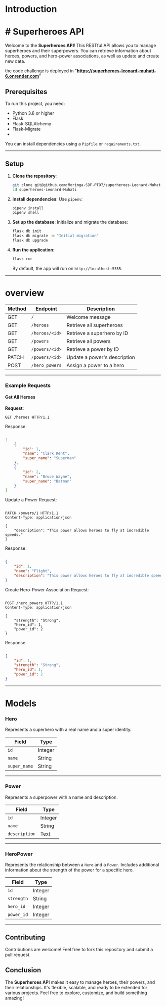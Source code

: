 # Introduction
# # Superheroes API
Welcome to the **Superheroes API**! This RESTful API allows you to manage superheroes and their superpowers. You can retrieve information about heroes, powers, and hero-power associations, as well as update and create new data.

the code challenge is deployed in "**https://superheroes-leonard-muhati-6.onrender.com**"

## Prerequisites
To run this project, you need:

- Python 3.8 or higher
- Flask
- Flask-SQLAlchemy
- Flask-Migrate
- 
You can install dependencies using a `Pipfile` or `requirements.txt`.

---
## Setup 
1. **Clone the repository**:
    ```bash
    git clone git@github.com:Moringa-SDF-PTO7/superheroes-Leonard-Muhati.git
    cd superheroes-Leonard-Muhati
    ```
2. **Install dependencies**:
    Use `pipenv`:
    ```bash
    pipenv install
    pipenv shell
    ```    
3. **Set up the database**:
    Initialize and migrate the database:
    ```bash
    flask db init
    flask db migrate -m "Initial migration"
    flask db upgrade
    ```

4. **Run the application**:
    ```bash
    flask run
    ```

    By default, the app will run on `http://localhost:5555`.

---    
# overview

| Method | Endpoint             | Description                       |
|--------|-----------------------|-----------------------------------|
| GET    | `/`                  | Welcome message                   |
| GET    | `/heroes`            | Retrieve all superheroes          |
| GET    | `/heroes/<id>`       | Retrieve a superhero by ID         |
| GET    | `/powers`            | Retrieve all powers               |
| GET    | `/powers/<id>`       | Retrieve a power by ID             |
| PATCH  | `/powers/<id>`       | Update a power's description       |
| POST   | `/hero_powers`       | Assign a power to a hero           |

---

### Example Requests

#### Get All Heroes
**Request**:
```http
GET /heroes HTTP/1.1
```
Response:

```json

[
    {
        "id": 1,
        "name": "Clark Kent",
        "super_name": "Superman"
    },
    {
        "id": 2,
        "name": "Bruce Wayne",
        "super_name": "Batman"
    }
]
```
Update a Power
Request:

```http

PATCH /powers/1 HTTP/1.1
Content-Type: application/json

{
    "description": "This power allows heroes to fly at incredible speeds."
}
```
Response:

```json

{
    "id": 1,
    "name": "Flight",
    "description": "This power allows heroes to fly at incredible speeds."
}
```
Create Hero-Power Association
Request:

```http

POST /hero_powers HTTP/1.1
Content-Type: application/json

{
    "strength": "Strong",
    "hero_id": 1,
    "power_id": 2
}
```
Response:

```json

{
    "id": 1,
    "strength": "Strong",
    "hero_id": 1,
    "power_id": 2
}
```
----
# Models
### Hero

Represents a superhero with a real name and a super identity.

| Field       | Type    | 
|-------------|---------|
| `id`        | Integer | 
| `name`      | String  | 
| `super_name`| String  | 

---

### Power

Represents a superpower with a name and description.

| Field         | Type    |
|---------------|---------|
| `id`          | Integer | 
| `name`        | String  | 
| `description` | Text    | 

---

### HeroPower

Represents the relationship between a `Hero` and a `Power`. Includes additional information about the strength of the power for a specific hero.

| Field        | Type    | 
|--------------|---------|
| `id`         | Integer | 
| `strength`   | String  |
| `hero_id`    | Integer | 
| `power_id`   | Integer | 

---
## Contributing
Contributions are welcome! Feel free to fork this repository and submit a pull request.

## Conclusion

The **Superheroes API** makes it easy to manage heroes, their powers, and their relationships. It's flexible, scalable, and ready to be extended for various projects. Feel free to explore, customize, and build something amazing!

